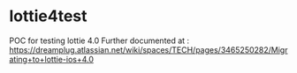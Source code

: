 # lottie4test
POC for testing lottie 4.0
Further documented at : https://dreamplug.atlassian.net/wiki/spaces/TECH/pages/3465250282/Migrating+to+lottie-ios+4.0
